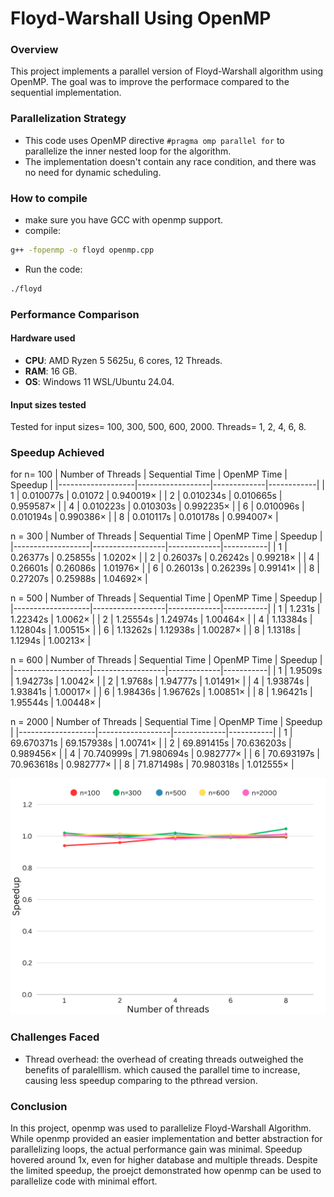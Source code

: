 # Floyd-Warshall Using OpenMP
### Overview
This project implements a parallel version of Floyd-Warshall algorithm using OpenMP. The goal was to improve the performace compared to the sequential implementation.
### Parallelization Strategy
- This code uses OpenMP directive `#pragma omp parallel for` to parallelize the inner nested loop for the algorithm.
- The implementation doesn't contain any race condition, and there was no need for dynamic scheduling.
### How to compile 
- make sure you have GCC with openmp support.
- compile:
```bash
g++ -fopenmp -o floyd openmp.cpp
```
- Run the code:
```bash
./floyd
```

### Performance Comparison
#### Hardware used
- **CPU**: AMD Ryzen 5 5625u, 6 cores, 12 Threads.
- **RAM**: 16 GB.
- **OS**: Windows 11 WSL/Ubuntu 24.04.
#### Input sizes tested 
Tested for input sizes= 100, 300, 500, 600, 2000.
Threads= 1, 2, 4, 6, 8.

### Speedup Achieved
for n= 100
| Number of Threads | Sequential Time  | OpenMP Time | Speedup    | 
|-------------------|------------------|-------------|------------|
| 1                 | 0.010077s        | 0.01072     | 0.940019×  |
| 2                 | 0.010234s        | 0.010665s   | 0.959587×  |
| 4                 | 0.010223s        | 0.010303s   | 0.992235×  |
| 6                 | 0.010096s        | 0.010194s   | 0.990386×  |
| 8                 | 0.010117s        | 0.010178s   | 0.994007×  |

n = 300
| Number of Threads | Sequential Time   | OpenMP Time | Speedup   |
|-------------------|------------------|-------------|-----------|
| 1                 | 0.26377s         | 0.25855s    | 1.0202×   |
| 2                 | 0.26037s         | 0.26242s    | 0.99218×  |
| 4                 | 0.26601s         | 0.26086s    | 1.01976×  |
| 6                 | 0.26013s         | 0.26239s    | 0.99141×  |
| 8                 | 0.27207s         | 0.25988s    | 1.04692×  |

n = 500
| Number of Threads | Sequential Time  | OpenMP Time | Speedup   |
|-------------------|------------------|-------------|-----------|
| 1                 | 1.231s           | 1.22342s    | 1.0062×   |
| 2                 | 1.25554s         | 1.24974s    | 1.00464×  |
| 4                 | 1.13384s         | 1.12804s    | 1.00515×  |
| 6                 | 1.13262s         | 1.12938s    | 1.00287×  |
| 8                 | 1.1318s          | 1.1294s     | 1.00213×  |

n = 600
| Number of Threads | Sequential Time  | OpenMP Time | Speedup   |
|-------------------|------------------|-------------|-----------|
| 1                 | 1.9509s          | 1.94273s    | 1.0042×   |
| 2                 | 1.9768s          | 1.94777s    | 1.01491×  |
| 4                 | 1.93874s         | 1.93841s    | 1.00017×  |
| 6                 | 1.98436s         | 1.96762s    | 1.00851×  |
| 8                 | 1.96421s         | 1.95544s    | 1.00448×  |

n = 2000
| Number of Threads | Sequential Time  | OpenMP Time | Speedup   |
|-------------------|------------------|-------------|-----------|
| 1                 | 69.670371s       | 69.157938s  | 1.00741×  |
| 2                 | 69.891415s       | 70.636203s  | 0.989456× |
| 4                 | 70.740999s       | 71.980694s  | 0.982777× |
| 6                 | 70.693197s       | 70.963618s  | 0.982777× |
| 8                 | 71.871498s       | 70.980318s  | 1.012555× |


![speedup graph](Speedup.png)


### Challenges Faced
- Thread overhead: the overhead of creating threads outweighed the benefits of paralelllism. which caused the parallel time to increase, causing less speedup comparing to the pthread version.

### Conclusion 
In this project, openmp was used to parallelize Floyd-Warshall Algorithm. While openmp provided an easier implementation and better abstraction for parallelizing loops, the actual performance gain was minimal. Speedup hovered around 1x, even for higher database and multiple threads.
Despite the limited speedup, the proejct demonstrated how openmp can be used to parallelize code with minimal effort.
